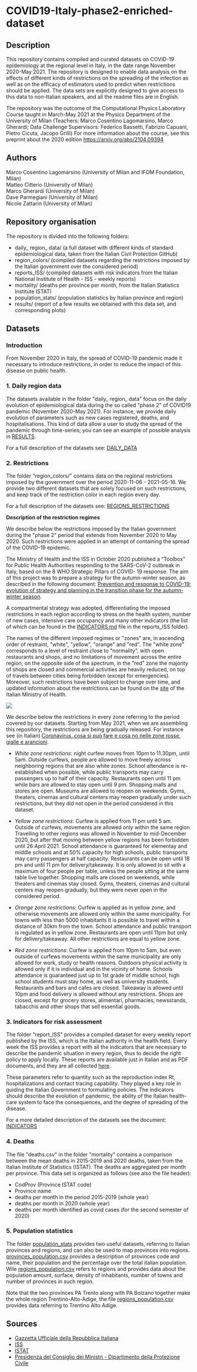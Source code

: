 # COVID19-Italy-phase2-enriched-dataset

## Description

This repository contains compiled and curated datasets on COVID-19 epidemiology at the regional level in Italy, in the date range November 2020-May 2021. The repository is designed to enable data analysis on the effects of different kinds of restrictions on the spreading of the infection as well as on the efficacy of estimators used to predict when restrictions should be applied. The data sets are explicitly designed to give access to this data to non-Italian speakers, and all the readme files are in English. 

The repository was the outcome of the Computational Physics Laboratory Course taught in March-May 2021 at the Physics Department of the University of Milan
(Teachers: Marco Cosentino Lagomarsino, Marco Gherardi; Data Challenge Supervisors: Federico Bassetti, Fabrizio Capuani, Pietro Cicuta, Jacopo Grilli)
For more information about the course, see this preprint about the 2020 edition
https://arxiv.org/abs/2104.09394


## Authors 
Marco Cosentino Lagomarsino (University of Milan and IFOM Foundation, Milan)  
Matteo Citterio (University of Milan)  
Marco Gherardi  (University of Milan)  
Dave Parmegiani (University of Milan)  
Nicole Zattarin (University of Milan)

## Repository organisation
The repository is divided into the following folders:

- daily_ region_ data/ (a full dataset with different kinds of standard epidemiological data, taken from the Italian Civil Protection GitHub)
- region_colors/ (compiled datasets regarding the restrictions imposed by the Italian government over the considered period)
- reports_ISS/ (compiled datasets with risk indicators from the Italian National Institute of Health - ISS - weekly reports)
- mortality/  (deaths per province per month, from the Italian Statistics Institute ISTAT)
- population_stats/ (population statistics by Italian province and region)
- results/ (report of a few results we obtained with this data set, and corresponding plots)



## Datasets
### Introduction
From November 2020  in Italy, the spread of COVID-19 pandemic made it necessary to introduce restrictions, in order to reduce the impact of this disease on public health.

### 1. Daily region data
The datasets available in the folder "daily_ region_ data" focus on the daily evolution of epidemiological data during the so called "phase 2" of COVID19 pandemic (November 2020-May 2021). For instance, we provide daily evolution of parameters such as new cases registered, deaths, and hospitalisations. This kind of data allow a user to study the spread of the pandemic through time-series; you can see an example of possible analysis in [RESULTS](https://github.com/nicolezatta/covid19-phase2-data-Italy/blob/main/results/RESULTS.md).

For a full description of the datasets see: [DAILY_DATA](https://github.com/nicolezatta/covid19-phase2-data-Italy/blob/main/daily_region_data/DAILY_DATA.md)

### 2. Restrictions

The folder "region_colors/" contains data on the regional restrictions imposed by the government over the period 2020-11-06 - 2021-05-16. We provide two different datasets that are solely focused on such restrictions, and keep track of the restriction color in each region every day.

For a full description of the datasets see: [REGIONS_RESTRICTIONS](https://github.com/nicolezatta/covid19-phase2-data-Italy/blob/main/region_colors/REGIONS_RESTRICTIONS.md)

**Description of the restriction regimes**

We describe below the restrictions imposed by the Italian government during the "phase 2" period that extends from November 2020 to May 2020. Such restrictions were applied in an attempt of containing the spread of the COVID-19 epidemic. 

The Ministry of Health and the ISS in October 2020 published a “Toolbox” for Public Health Authorities responding to the SARS-CoV-2 outbreak in Italy, based on the 8 WHO Strategic Pillars of COVID- 19 response. The aim of this project was to prepare a strategy for the autumn-winter season, as described in the following document:
[Prevention and response to COVID-19: evolution of strategy and planning in the transition phase for the autumn-winter season](https://github.com/nicolezatta/covid19-phase2-data-Italy/blob/main/COVID%2019_%20strategy_ISS_MoH.pdf).

A compartmental strategy was adopted, differentiating the imposed restrictions in each region according to stress on the health system, number of new cases, intensive care occupancy and many other indicators (the list of which can be found in the [INDICATORS.md](https://github.com/nicolezatta/covid19-phase2-data-Italy/blob/main/reports_ISS/INDICATORS.md) file in the reports_ISS folder).

The names of the different imposed regimes or "zones" are, in ascending order of restraint, "white", "yellow", "orange" and "red". The "white zone" corresponds to a level of restraint close to "normality", with open restaurants and shops, and no limitations of movement across the entire region; on the opposite side of the spectrum, in the "red" zone the majority of shops are closed and commercial activities are heavily reduced, on top of travels between cities being forbidden (except for emergencies). Moreover, such restrictions have been subject to change over time, and updated information about the restrictions can be found on the [site](http://www.salute.gov.it/portale/nuovocoronavirus/dettaglioFaqNuovoCoronavirus.jsp?lingua=english&id=230#11) of the Italian Ministry of Health.

![](results/images/zones_restrictions.png)


We describe below the restrictions in every zone referring to the period covered by our datasets. Starting from May 2021, when we are assembling this repository, the restrictions are being gradually released. For instance see (in Italian) [Coronavirus, cosa si può fare e cosa no nelle zone rosse, gialle e arancioni](https://www.ilsole24ore.com/art/coronavirus-mappa-e-restrizioni-zona-previste-nuovo-dpcm-ADDS4B0?refresh_ce=1).

- _White zone restrictions_: night curfew moves from 10pm to 11.30pm, until 5am. Outside curfews, people are allowed to move freely across neighboring regions that are also white zones. School attendance is re-established when possible, while public transports may carry passengers up to half of their capacity. Restaurants open until 11 pm while bars are allowed to stay open until 9 pm. Shopping malls and stores are open. Museums are allowed to reopen on weekends. Gyms, theaters, cinemas and cultural centers may reopen gradually under such restrictions, but they did not open in the period considered in this dataset.

- _Yellow zone restrictions_: Curfew is applied from 11 pm until 5 am. Outside of curfews, movements are allowed only within the same region. Travelling to other regions was allowed in November to mid-December 2020, but after that moving between yellow regions has been forbidden until 26 April 2021. School attendance is guaranteed for elementay and middle schools and at 50% capacity for high schools, public transports may carry passengers at half capacity. Restaurants can be open until 18 pm and until 11 pm for delivery/takeaway. It is only allowed to sit with a maximum of four people per table, unless the people sitting at the same table live together. Shopping malls are closed on weekends, while theaters and cinemas stay closed. Gyms, theaters, cinemas and cultural centers may reopen gradually, but they were never open in the considered period.

- _Orange zone restrictions_: Curfew is applied as in yellow zone, and otherwise movements are allowed only within the same municipality. For towns with less than 5000 inhabitants it is possible to travel within a distance of 30km from the town. School attendance and public transport is regulated as in yellow zone. Restaurants are open until 11pm but only for delivery/takeaway. All other restrictions are equal to yellow zone. 

- _Red zone restrictions_: Curfew is applied from 10pm to 5am, but even outside of curfews movements within the same municipality are only allowed for work, study or health reasons. Outdoors physical activity is allowed only if it is individual and in the vicinity of home. Schools attendance is guaranteed just up to 1st grade of middle school, high school students must stay home, as well as university students. Restaurants and bars and cafes are closed. Takeaway is allowed until 10pm and food delivery is allowed without any restrictions. Shops are closed, except for grocery stores, alimentari, pharmacies, newsstands, tabacchis and other shops that sell essential goods.



### 3. Indicators for risk assessment
The folder "report_ISS" provides a compiled dataset for every weekly report published by the ISS, which is the Italian authority in the health field. Every week the ISS provides a report with all the indicators that are necessary to describe the pandemic situation in every region, thus to decide the right policy to apply locally. These reports are available just in Italian and as PDF documents, and they are all collected [here](https://www.iss.it/monitoraggio-settimanale).

These parameters refer to quantity such as the reproduction index Rt, hospitalizations and contact tracing capability. They played a key role in guiding the Italian Government to formulating policies. The indicators should describe the evolution of pandemic, the ability of the Italian health-care system to face the consequences, and the degree of spreading of the disease. 

For a more detailed description of the datasets see the document: [INDICATORS](https://github.com/nicolezatta/covid19-phase2-data-Italy/blob/main/reports_ISS/INDICATORS.md)

### 4. Deaths
The file "deaths.csv" in the folder "mortality" contains a comparison between the mean deaths in 2015-2019 and 2020 deaths, taken from the Italian Institute of Statistics (ISTAT). The deaths are aggregated per month per province. This data set is organized as follows (see also the file header):

- CodProv (Province ISTAT code) 
- Province name 
- deaths per month in the period 2015-2019 (whole year)
- deaths per month in 2020 (whole year)
- deaths per month identified as covid cases (for the second semester of 2020)

### 5. Population statistics
The folder [population_stats](https://github.com/nicolezatta/covid19-phase2-data-Italy/tree/main/population_stats) provides two useful datasets, referring to Italian provinces and regions, and can also be used to map provinces into regions. 
[provinces_population.csv](https://github.com/nicolezatta/covid19-phase2-data-Italy/blob/main/population_stats/provinces_population.csv) provides a description of provinces code and name, their population and the percentage over the total italian population.
Wile [regions_population.csv](https://github.com/nicolezatta/covid19-phase2-data-Italy/blob/main/population_stats/regions_population.csv) refers to regions and provides data about the population amount, surface, density of inhabitants, number of towns and number of provinces in such region.

Note that the two provinces PA Trento along with PA Bolzano together make the whole region Trentino-Alto-Adige, the file [regions_population.csv](https://github.com/nicolezatta/covid19-phase2-data-Italy/blob/main/population_stats/regions_population.csv) provides data referring to Trentino Alto Adige.

## Sources
- [Gazzetta Ufficiale della Repubblica Italiana](https://www.gazzettaufficiale.it/home)
- [ISS](https://www.iss.it/web/iss-en)
- [ISTAT](https://www.istat.it/en/archivio/240106)
- [Presidenza del Consiglio dei Ministri - Dipartimento della Protezione Civile](https://github.com/pcm-dpc)
